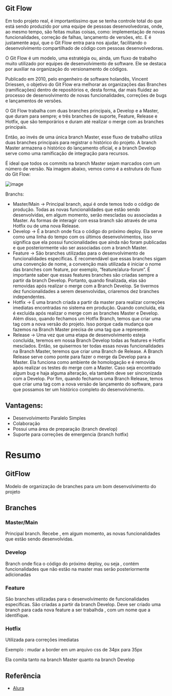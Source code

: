## Git Flow

Em todo projeto real, é importantíssimo que se tenha controle total do que está sendo produzido por uma equipe de pessoas desenvolvedoras, onde, ao mesmo tempo, são feitas muitas coisas, como: implementação de novas funcionalidades, correção de falhas, lançamento de versões, etc. E é justamente aqui, que o Git Flow entra para nos ajudar, facilitando o desenvolvimento compartilhado de código com pessoas desenvolvedoras.

O Git Flow é um modelo, uma estratégia ou, ainda, um fluxo de trabalho muito utilizado por equipes de desenvolvimento de software. Ele se destaca por auxiliar na organização do versionamento de códigos.

Publicado em 2010, pelo engenheiro de software holandês, Vincent Driessen, o objetivo do Git Flow era melhorar as organizações das Branches (ramificações) dentro de repositórios e, desta forma, dar mais fluidez ao processo de desenvolvimento de novas funcionalidades, correções de bugs e lançamentos de versões.

O Git Flow trabalha com duas branches principais, a Develop e a Master, que duram para sempre; e três branches de suporte, Feature, Release e Hotfix, que são temporários e duram até realizar o merge com as branches principais.

Então, ao invés de uma única branch Master, esse fluxo de trabalho utiliza duas branches principais para registrar o histórico do projeto. A branch Master armazena o histórico do lançamento oficial, e a branch Develop serve como uma ramificação de integração para recursos.

É ideal que todos os commits na branch Master sejam marcados com um número de versão. Na imagem abaixo, vemos como é a estrutura do fluxo do Git Flow:

![image](https://user-images.githubusercontent.com/78025874/194176490-544bc26a-f184-4d0f-b9d0-603b0ceadffd.png)

Branchs:
- Master/Main -> Principal branch, aqui é onde temos todo o código de produção. Todas as novas funcionalidades que estão sendo desenvolvidas, em algum momento, serão mescladas ou associadas a Master. As formas de interagir com essa branch são através de uma Hotfix ou de uma nova Release.
- Develop -> É a branch onde fica o código do próximo deploy. Ela serve como uma linha do tempo com os últimos desenvolvimentos, isso significa que ela possui funcionalidades que ainda não foram publicadas e que posteriormente vão ser associadas com a branch Master.
- Feature -> São branches utilizadas para o desenvolvimento de funcionalidades específicas. É recomendável que essas branches sigam uma convenção de nome, a convenção mais utilizada é iniciar o nome das branches com feature, por exemplo, “feature/alura-forum”. É importante saber que essas features branches são criadas sempre a partir da branch Develop. Portanto, quando finalizada, elas são removidas após realizar o merge com a Branch Develop. Se tivermos dez funcionalidades a serem desenvolvidas, criaremos dez branches independentes.
- Hotfix -> É uma branch criada a partir da master para realizar correções imediatas encontradas no sistema em produção. Quando concluída, ela é excluída após realizar o merge com as branches Master e Develop. Além disso, quando fechamos um Hotfix Branch, temos que criar uma tag com a nova versão do projeto. Isso porque cada mudança que fazemos na Branch Master precisa de uma tag que a represente.
- Release -> Uma vez que uma etapa de desenvolvimento esteja concluída, teremos em nossa Branch Develop todas as features e Hotfix mesclados. Então, se quisermos ter todas essas novas funcionalidades na Branch Master, teremos que criar uma Branch de Release. A Branch Release serve como ponte para fazer o merge da Develop para a Master. Ela funciona como ambiente de homologação e é removida após realizar os testes do merge com a Master. Caso seja encontrado algum bug e haja alguma alteração, ela também deve ser sincronizada com a Develop. Por fim, quando fechamos uma Branch Release, temos que criar uma tag com a nova versão de lançamento do software, para que possamos ter um histórico completo do desenvolvimento.


## Vantagens:
- Desenvolvimento Paralelo Simples
- Colaboração
- Possui uma área de preparação (branch develop)
- Suporte para correções de emergencia (branch hotfix)

# Resumo

## GitFlow

Modelo de organização de branches para um bom desenvolvimento do projeto

## Branches 
### Master/Main
Principal branch. Recebe , em algum momento, as novas funcionalidades que estão sendo desenvolvidas.

### Develop
Branch onde fica o código do próximo deploy, ou seja , contém funcionalidades que não estão na master mas serão posteriormente adicionadas

### Feature
São branches utilizadas para o desenvolvimento de funcionalidades específicas. São criadas a partir da branch Develop. Deve ser criado uma branch para cada nova feature a ser trabalhda , com um nome que a identifique.

### Hotfix
Utilizada para correções imediatas

Exemplo : mudar a border em um arquivo css de 34px para 35px

Ela comita tanto na  branch Master quanto na branch Develop



## Referência

 - [Alura]([https://www.alura.com.br/artigos/git-flow-o-que-e-como-quando-utilizar?gclid=Cj0KCQjw1vSZBhDuARIsAKZlijRfj6d5_SPd0EUBwe7CIvI9sd8WC4KXaNW-zF-vMD2MWkiKI6QH8tMaAsRTEALw_wcB])
